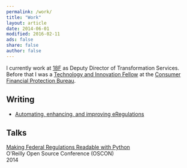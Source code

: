 ```yaml
---
permalink: /work/
title: "Work"
layout: article
date: 2014-06-01
modified: 2016-02-11
ads: false
share: false
author: false
---
```



I currently work at [18F](https://18f.gsa.gov) as Deputy Director of
Transformation Services. Before that I was a [Technology and Innovation
Fellow](http://www.consumerfinance.gov/jobs/technology-innovation-fellows/) at
the [Consumer Financial Protection Bureau](http://www.consumerfinance.gov/).

## Writing 

* [Automating, enhancing, and improving eRegulations](https://cfpb.github.io/articles/automating-enhancing-improving-eregulations/)

## Talks

[Making Federal Regulations Readable with Python](http://bit.ly/1tWgbw5)  
O'Reilly Open Source Conference (OSCON)  
2014
